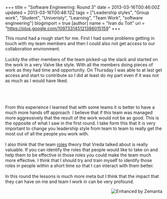 +++
title = "Software Engineering: Round 3"
date = 2013-03-16T00:46:00Z
updated = 2013-03-16T00:48:12Z
tags = ["Leadership styles", "Group work", "Student", "Univeristy", "Learning", "Team Work", "software engineering"]
blogimport = true 
[author]
	name = "Ivan du Toit"
	uri = "https://plus.google.com/109733145121386015159"
+++

This round had a&nbsp;rough&nbsp;start for me. First I had some problems getting in touch with my team members and then I could also not get access to our collaboration environment.<br /><br />Luckily the other members of the team picked-up&nbsp;the slack and started on the work in a very Valve like style. With all the members doing pieces of work as they had time and&nbsp;opportunity. On Thursday I was able to at last get access and start to contribute so I did at least do my part even if it was not as much as I would have liked.<br /><br /><br /><a name='more'></a><br /><br />From this&nbsp;experience&nbsp;I learned that with some teams it is better to have a much more hands off&nbsp;approach&nbsp; I believe that if this team was managed more aggressively that the result of the work would not be as good. This is the&nbsp;opposite&nbsp;of what I saw in the first round. I take form this that it is very important to change you leadership style from team to team to really get the most out of all the people you work with.<br /><br />I also think that the team <a href="http://www.belbin.com/" target="_blank">roles</a> theory that Vreda talked about is really valuable. If you can identify the roles that people would like to take on and help them to be effective in those roles you could make the team much more effective. I think that I should try and train myself to identify those roles in people within a short time so that I can interact with them better.<br /><br />In this round the lessons is much more meta but I think that the impact that they can have on me and team I work in can be very profound.<br />  <div class="zemanta-pixie" style="height: 15px; margin-top: 10px;"><a class="zemanta-pixie-a" href="http://www.zemanta.com/?px" title="Enhanced by Zemanta"><img alt="Enhanced by Zemanta" class="zemanta-pixie-img" src="http://img.zemanta.com/zemified_h.png?x-id=bcf5e097-1323-41e8-93fe-c784f1a10184" style="border: none; float: right;" /></a></div>
